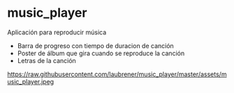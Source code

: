 # music_player

Aplicación para reproducir música
- Barra de progreso con tiempo de duracion de canción
- Poster de álbum que gira cuando se reproduce la canción
- Letras de la canción

https://raw.githubusercontent.com/laubrener/music_player/master/assets/music_player.jpeg
